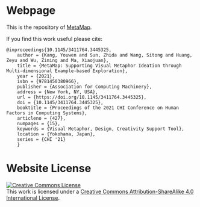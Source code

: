# Webpage

This is the repository of [MetaMap](https://sunzhida.github.io/metamap-pub/).

If you find this work useful please cite:
```
@inproceedings{10.1145/3411764.3445325,
    author = {Kang, Youwen and Sun, Zhida and Wang, Sitong and Huang, Zeyu and Wu, Ziming and Ma, Xiaojuan},
    title = {MetaMap: Supporting Visual Metaphor Ideation through Multi-dimensional Example-based Exploration},
    year = {2021},
    isbn = {9781450380966},
    publisher = {Association for Computing Machinery},
    address = {New York, NY, USA},
    url = {https://doi.org/10.1145/3411764.3445325},
    doi = {10.1145/3411764.3445325},
    booktitle = {Proceedings of the 2021 CHI Conference on Human Factors in Computing Systems},
    articleno = {427},
    numpages = {15},
    keywords = {Visual Metaphor, Design, Creativity Support Tool},
    location = {Yokohama, Japan},
    series = {CHI '21}
    }
```

# Website License
<a rel="license" href="http://creativecommons.org/licenses/by-sa/4.0/"><img alt="Creative Commons License" style="border-width:0" src="https://i.creativecommons.org/l/by-sa/4.0/88x31.png" /></a><br />This work is licensed under a <a rel="license" href="http://creativecommons.org/licenses/by-sa/4.0/">Creative Commons Attribution-ShareAlike 4.0 International License</a>.
